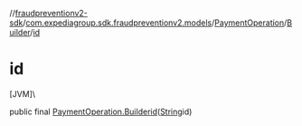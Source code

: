 //[fraudpreventionv2-sdk](../../../../index.md)/[com.expediagroup.sdk.fraudpreventionv2.models](../../index.md)/[PaymentOperation](../index.md)/[Builder](index.md)/[id](id.md)

# id

[JVM]\

public final [PaymentOperation.Builder](index.md)[id](id.md)([String](https://docs.oracle.com/javase/8/docs/api/java/lang/String.html)id)
